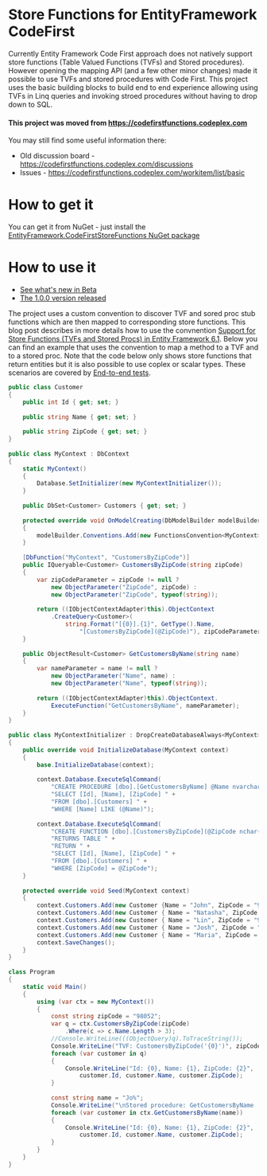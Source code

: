 # Store Functions for EntityFramework CodeFirst

Currently Entity Framework Code First approach does not natively support store functions (Table Valued Functions (TVFs) and Stored procedures). However opening the mapping API (and a few other minor changes) made it possible to use TVFs and stored procedures with Code First. This project uses the basic building blocks to build end to end experience allowing using TVFs in Linq queries and invoking stroed procedures without having to drop down to SQL. 

#### This project was moved from https://codefirstfunctions.codeplex.com

You may still find some useful information there:

 - Old discussion board - https://codefirstfunctions.codeplex.com/discussions
 - Issues - https://codefirstfunctions.codeplex.com/workitem/list/basic

# How to get it

You can get it from NuGet - just install the [EntityFramework.CodeFirstStoreFunctions NuGet package](http://www.nuget.org/packages/EntityFramework.CodeFirstStoreFunctions)

# How to use it

 - [See what's new in Beta](http://blog.3d-logic.com/2014/08/11/the-beta-version-of-store-functions-for-entityframework-6-1-1-code-first-available)
 - [The 1.0.0 version released](https://blog.3d-logic.com/2014/10/18/the-final-version-of-the-store-functions-for-entityframework-6-1-1-code-first-convention-released)

The project uses a custom convention to discover TVF and sored proc stub functions which are then mapped to corresponding store functions. This blog post describes in more details how to use the convnention [Support for Store Functions (TVFs and Stored Procs) in Entity Framework 6.1](http://blog.3d-logic.com/2014/04/09/support-for-store-functions-tvfs-and-stored-procs-in-entity-framework-6-1/). Below you can find an example that uses the convention to map a method to a TVF and to a stored proc. Note that the code below only shows store functions that return entities but it is also possible to use coplex or scalar types. These scenarios are covered by [End-to-end tests](https://github.com/moozzyk/CodeFirstFunctions/blob/master/CodeFirstStoreFunctionsTests/E2ETests.cs).

```C#
public class Customer
{
    public int Id { get; set; }
 
    public string Name { get; set; }
 
    public string ZipCode { get; set; }
}
 
public class MyContext : DbContext
{
    static MyContext()
    {
        Database.SetInitializer(new MyContextInitializer());
    }
 
    public DbSet<Customer> Customers { get; set; }
 
    protected override void OnModelCreating(DbModelBuilder modelBuilder)
    {
        modelBuilder.Conventions.Add(new FunctionsConvention<MyContext>("dbo"));
    }
 
    [DbFunction("MyContext", "CustomersByZipCode")]
    public IQueryable<Customer> CustomersByZipCode(string zipCode)
    {
        var zipCodeParameter = zipCode != null ?
            new ObjectParameter("ZipCode", zipCode) :
            new ObjectParameter("ZipCode", typeof(string));
 
        return ((IObjectContextAdapter)this).ObjectContext
            .CreateQuery<Customer>(
                string.Format("[{0}].{1}", GetType().Name, 
                    "[CustomersByZipCode](@ZipCode)"), zipCodeParameter);
    }
 
    public ObjectResult<Customer> GetCustomersByName(string name)
    {
        var nameParameter = name != null ?
            new ObjectParameter("Name", name) :
            new ObjectParameter("Name", typeof(string));
 
        return ((IObjectContextAdapter)this).ObjectContext.
            ExecuteFunction("GetCustomersByName", nameParameter);
    }
}
 
public class MyContextInitializer : DropCreateDatabaseAlways<MyContext>
{
    public override void InitializeDatabase(MyContext context)
    {
        base.InitializeDatabase(context);
 
        context.Database.ExecuteSqlCommand(
            "CREATE PROCEDURE [dbo].[GetCustomersByName] @Name nvarchar(max) AS " +
            "SELECT [Id], [Name], [ZipCode] " +
            "FROM [dbo].[Customers] " +
            "WHERE [Name] LIKE (@Name)");
 
        context.Database.ExecuteSqlCommand(
            "CREATE FUNCTION [dbo].[CustomersByZipCode](@ZipCode nchar(5)) " +
            "RETURNS TABLE " +
            "RETURN " +
            "SELECT [Id], [Name], [ZipCode] " +
            "FROM [dbo].[Customers] " + 
            "WHERE [ZipCode] = @ZipCode");
    }
 
    protected override void Seed(MyContext context)
    {
        context.Customers.Add(new Customer {Name = "John", ZipCode = "98052"});
        context.Customers.Add(new Customer { Name = "Natasha", ZipCode = "98210" });
        context.Customers.Add(new Customer { Name = "Lin", ZipCode = "98052" });
        context.Customers.Add(new Customer { Name = "Josh", ZipCode = "90210" });
        context.Customers.Add(new Customer { Name = "Maria", ZipCode = "98074" });
        context.SaveChanges();
    }
}
 
class Program
{
    static void Main()
    {
        using (var ctx = new MyContext())
        {
            const string zipCode = "98052";
            var q = ctx.CustomersByZipCode(zipCode)
                .Where(c => c.Name.Length > 3);
            //Console.WriteLine(((ObjectQuery)q).ToTraceString());
            Console.WriteLine("TVF: CustomersByZipCode('{0}')", zipCode);
            foreach (var customer in q)
            {
                Console.WriteLine("Id: {0}, Name: {1}, ZipCode: {2}", 
                    customer.Id, customer.Name, customer.ZipCode);
            }
 
            const string name = "Jo%";
            Console.WriteLine("\nStored procedure: GetCustomersByName '{0}'", name);
            foreach (var customer in ctx.GetCustomersByName(name))
            {
                Console.WriteLine("Id: {0}, Name: {1}, ZipCode: {2}", 
                    customer.Id, customer.Name, customer.ZipCode);   
            }
        }
    }
}
```
